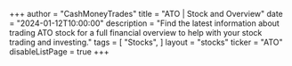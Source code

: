 +++
author = "CashMoneyTrades"
title = "ATO | Stock and Overview"
date = "2024-01-12T10:00:00"
description = "Find the latest information about trading ATO stock for a full financial overview to help with your stock trading and investing."
tags = [
   "Stocks",
]
layout = "stocks"
ticker = "ATO"
disableListPage = true
+++
